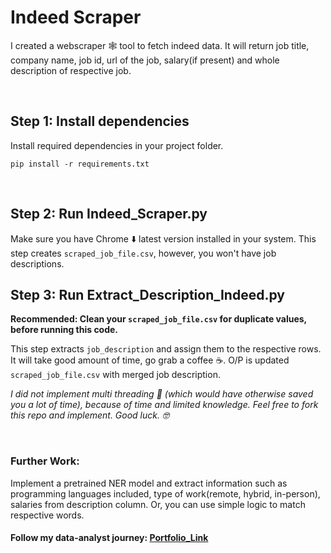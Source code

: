 # Indeed Scraper
I created a webscraper 🕸️ tool to fetch indeed data. It will return job title, company name, job id, url of the job, salary(if present) and whole description of respective job.

<br>  

## Step 1: Install dependencies

Install required dependencies in your project folder.

```
pip install -r requirements.txt
```
<br>  

## Step 2: Run Indeed_Scraper.py

Make sure you have Chrome ⬇️ latest version installed in your system. This step creates `scraped_job_file.csv`, however, you won't have job descriptions.
<br>  


## Step 3: Run Extract_Description_Indeed.py

**Recommended: Clean your `scraped_job_file.csv` for duplicate values, before running this code.**
<br>  

This step extracts `job_description` and assign them to the respective rows. It will take good amount of time, go grab a coffee ☕. O/P is updated `scraped_job_file.csv` with merged job description.

*I did not implement multi threading 🧵 (which would have otherwise saved you a lot of time), because of time and limited knowledge. Feel free to fork this repo and implement. Good luck. 🤓*

<br>  

### Further Work:

Implement a pretrained NER model and extract information such as programming languages included, type of work(remote, hybrid, in-person), salaries from description column. Or, you can use simple logic to match respective words.


#### Follow my data-analyst journey: [Portfolio_Link](https://www.amanbhattarai.com)

